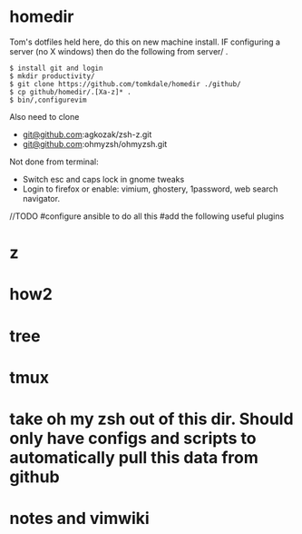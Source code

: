 # homedir

Tom's dotfiles held here, do this on new machine install. IF configuring a server (no X windows) then do the following from server/ .

```
$ install git and login
$ mkdir productivity/
$ git clone https://github.com/tomkdale/homedir ./github/
$ cp github/homedir/.[Xa-z]* .
$ bin/,configurevim
```
Also need to clone 
 - git@github.com:agkozak/zsh-z.git
 - git@github.com:ohmyzsh/ohmyzsh.git

Not done from terminal:
 - Switch esc and caps lock in gnome tweaks
 - Login to firefox or enable: vimium, ghostery, 1password, web search navigator.


//TODO
#configure ansible to do all this
#add the following useful plugins
# z
# how2
# tree
# tmux
# take oh my zsh out of this dir. Should only have configs and scripts to automatically pull this data from github
# notes and vimwiki
